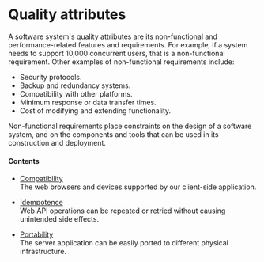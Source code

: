 # Quality attributes

A software system's quality attributes are its non-functional and performance-related features and requirements. For example, if a system needs to support 10,000 concurrent users, that is a non-functional requirement. Other examples of non-functional requirements include:

- Security protocols.
- Backup and redundancy systems.
- Compatibility with other platforms.
- Minimum response or data transfer times.
- Cost of modifying and extending functionality.

Non-functional requirements place constraints on the design of a software system, and on the components and tools that can be used in its construction and deployment.

#### Contents

- [Compatibility](src/implemented/quality/compatibility.md) \
  The web browsers and devices supported by our client-side application.

- [Idempotence](src/implemented/quality/idempotence.md) \
  Web API operations can be repeated or retried without causing unintended side effects.

- [Portability](src/implemented/quality/portability.md) \
  The server application can be easily ported to different physical infrastructure.
